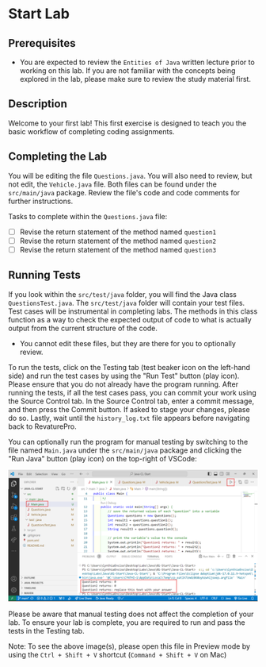 # Start Lab

## Prerequisites
- You are expected to review the `Entities of Java` written lecture prior to working on this lab. If you are not familiar with the concepts being explored in the lab, please make sure to review the study material first.

## Description
Welcome to your first lab! This first exercise is designed to teach you the basic workflow of completing coding assignments.

## Completing the Lab
You will be editing the file `Questions.java`. You will also need to review, but not edit, the `Vehicle.java` file. Both files can be found under the `src/main/java` package. Review the file's code and code comments for further instructions.

Tasks to complete within the `Questions.java` file:
- [ ] Revise the return statement of the method named `question1`
- [ ] Revise the return statement of the method named `question2`
- [ ] Revise the return statement of the method named `question3`

## Running Tests
If you look within the `src/test/java` folder, you will find the Java class `QuestionsTest.java`. The `src/test/java` folder will contain your test files.  Test cases will be instrumental in completing labs. The methods in this class function as a way to check the expected output of code to what is actually output from the current structure of the code. 
- You cannot edit these files, but they are there for you to optionally review.

To run the tests, click on the Testing tab (test beaker icon on the left-hand side) and run the test cases by using the "Run Test" button (play icon). Please ensure that you do not already have the program running. After running the tests, if all the test cases pass, you can commit your work using the Source Control tab. In the Source Control tab, enter a commit message, and then press the Commit button. If asked to stage your changes, please do so. Lastly, wait until the `history_log.txt` file appears before navigating back to RevaturePro.

You can optionally run the program for manual testing by switching to the file named `Main.java` under the `src/main/java` package and clicking the "Run Java" button (play icon) on the top-right of VSCode:

![manual testing example](/images/manual-testing.png)

Please be aware that manual testing does not affect the completion of your lab. To ensure your lab is complete, you are required to run and pass the tests in the Testing tab.

Note: To see the above image(s), please open this file in Preview mode by using the `Ctrl + Shift + V` shortcut (`Command + Shift + V` on Mac)
